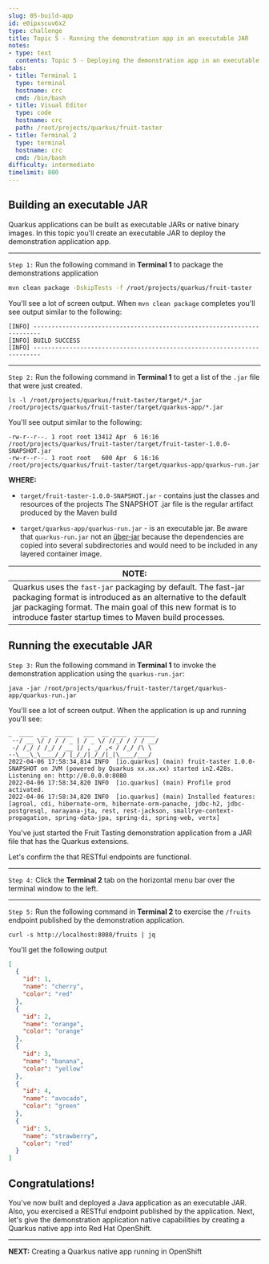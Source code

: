 ```yaml
---
slug: 05-build-app
id: e0ipxscuv6x2
type: challenge
title: Topic 5 - Running the demonstration app in an executable JAR
notes:
- type: text
  contents: Topic 5 - Deploying the demonstration app in an executable JAR
tabs:
- title: Terminal 1
  type: terminal
  hostname: crc
  cmd: /bin/bash
- title: Visual Editor
  type: code
  hostname: crc
  path: /root/projects/quarkus/fruit-taster
- title: Terminal 2
  type: terminal
  hostname: crc
  cmd: /bin/bash
difficulty: intermediate
timelimit: 800
---
```

## Building an executable JAR

Quarkus applications can be built as executable JARs or native binary images. In this topic you'll create an executable JAR to deploy the demonstration application app.

----

`Step 1:` Run the following command in **Terminal 1** to package the demonstrations application

```bash
mvn clean package -DskipTests -f /root/projects/quarkus/fruit-taster
```

You'll see a lot of screen output. When `mvn clean package` completes you'll see output similar to the following:

```
[INFO] ------------------------------------------------------------------------
[INFO] BUILD SUCCESS
[INFO] ------------------------------------------------------------------------
```

----

`Step 2:` Run the following command in **Terminal 1** to get a list of the `.jar` file that were just created.

```
ls -l /root/projects/quarkus/fruit-taster/target/*.jar /root/projects/quarkus/fruit-taster/target/quarkus-app/*.jar
```

You'll see output similar to the following:

```
-rw-r--r--. 1 root root 13412 Apr  6 16:16 /root/projects/quarkus/fruit-taster/target/fruit-taster-1.0.0-SNAPSHOT.jar
-rw-r--r--. 1 root root   600 Apr  6 16:16 /root/projects/quarkus/fruit-taster/target/quarkus-app/quarkus-run.jar
```

**WHERE:**

* `target/fruit-taster-1.0.0-SNAPSHOT.jar` - contains just the classes and resources of the projects The SNAPSHOT .jar file is the regular artifact produced by the Maven build

* `target/quarkus-app/quarkus-run.jar` - is an executable jar. Be aware that `quarkus-run.jar` not an [über-jar](https://developers.redhat.com/blog/2017/08/24/the-skinny-on-fat-thin-hollow-and-uber) because the dependencies are copied into several subdirectories and would need to be included in any layered container image.

|NOTE:|
|----|
|Quarkus uses the `fast-jar` packaging by default. The fast-jar packaging format is introduced as an alternative to the default jar packaging format. The main goal of this new format is to introduce faster startup times to Maven build processes.

## Running the executable JAR

`Step 3:` Run the following command in **Terminal 1** to invoke the demonstration application using the `quarkus-run.jar`:

```
java -jar /root/projects/quarkus/fruit-taster/target/quarkus-app/quarkus-run.jar
```

You'll see a lot of screen output. When the application is up and running you'll see:

```
_  ____  __  _____   ___  __ ____  ______
 --/ __ \/ / / / _ | / _ \/ //_/ / / / __/
 -/ /_/ / /_/ / __ |/ , _/ ,< / /_/ /\ \
--\___\_\____/_/ |_/_/|_/_/|_|\____/___/
2022-04-06 17:58:34,814 INFO  [io.quarkus] (main) fruit-taster 1.0.0-SNAPSHOT on JVM (powered by Quarkus xx.xx.xx) started in2.428s. Listening on: http://0.0.0.0:8080
2022-04-06 17:58:34,820 INFO  [io.quarkus] (main) Profile prod activated.
2022-04-06 17:58:34,820 INFO  [io.quarkus] (main) Installed features: [agroal, cdi, hibernate-orm, hibernate-orm-panache, jdbc-h2, jdbc-postgresql, narayana-jta, rest, rest-jackson, smallrye-context-propagation, spring-data-jpa, spring-di, spring-web, vertx]
```

You've just started the Fruit Tasting demonstration application from a JAR file that has the Quarkus extensions.

Let's confirm the that RESTful endpoints are functional.

----

`Step 4:` Click the **Terminal 2** tab on the horizontal menu bar over the terminal window to the left.

----

`Step 5:` Run the following command in **Terminal 2** to exercise the `/fruits` endpoint published by the demonstration application.

```
curl -s http://localhost:8080/fruits | jq
```

You'll get the following output

```json
[
  {
    "id": 1,
    "name": "cherry",
    "color": "red"
  },
  {
    "id": 2,
    "name": "orange",
    "color": "orange"
  },
  {
    "id": 3,
    "name": "banana",
    "color": "yellow"
  },
  {
    "id": 4,
    "name": "avocado",
    "color": "green"
  },
  {
    "id": 5,
    "name": "strawberry",
    "color": "red"
  }
]
```

## Congratulations!

You've now built and deployed a Java application as an executable JAR. Also, you exercised a RESTful endpoint published by the application. Next, let's give the demonstration application native capabilities by creating a Quarkus native app into Red Hat OpenShift.

----

**NEXT:** Creating a Quarkus native app running in OpenShift
